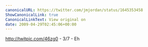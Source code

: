 ```yaml
---
canonicalURL: https://twitter.com/jmjordan/status/1645353458
ShowCanonicalLink: true
CanonicalLinkText: View original on
date: 2009-04-29T02:45:06+00:00
---
```

http://twitpic.com/46zg0 - 3/7 - Eh